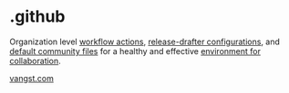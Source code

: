 # .github

Organization level [workflow actions][actions], [release-drafter
configurations][rd], and [default community files][health] for a healthy and
effective [environment for collaboration][community].

[vangst.com][vangst]

<!-- LINKS -->

[actions]: https://help.github.com/en/actions
[community]: https://help.github.com/en/github/building-a-strong-community
[health]: https://help.github.com/en/github/building-a-strong-community/creating-a-default-community-health-file
[rd]: https://github.com/release-drafter/release-drafter#configuration-options
[vangst]: https://vangst.com
